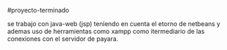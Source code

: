 #proyecto-terminado



se trabajo con java-web (jsp) teniendo en cuenta el etorno de netbeans y ademas uso de herramientas como xampp como itermediario de las conexiones con el servidor de payara.
